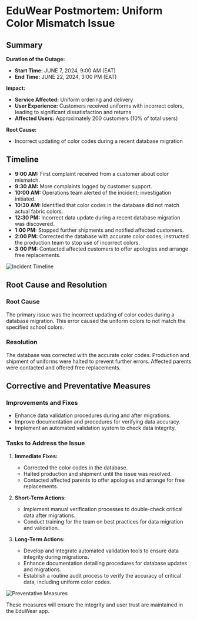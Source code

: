 # EduWear Postmortem: Uniform Color Mismatch Issue

## Summary
**Duration of the Outage:**  
- **Start Time:** JUNE 7, 2024, 9:00 AM (EAT)
- **End Time:** JUNE 22, 2024, 3:00 PM (EAT)

**Impact:**  
- **Service Affected:** Uniform ordering and delivery
- **User Experience:** Customers received uniforms with incorrect colors, leading to significant dissatisfaction and returns
- **Affected Users:** Approximately 200 customers (10% of total users)

**Root Cause:**  
- Incorrect updating of color codes during a recent database migration

## Timeline
- **9:00 AM:** First complaint received from a customer about color mismatch.
- **9:30 AM:** More complaints logged by customer support.
- **10:00 AM:** Operations team alerted of the incident; investigation initiated.
- **10:30 AM:** Identified that color codes in the database did not match actual fabric colors.
- **12:30 PM:** Incorrect data update during a recent database migration was discovered.
- **1:00 PM:** Stopped further shipments and notified affected customers.
- **2:00 PM:** Corrected the database with accurate color codes; instructed the production team to stop use of incorrect colors.
- **3:00 PM:** Contacted affected customers to offer apologies and arrange free replacements.

![Incident Timeline](https://example.com/timeline_diagram.png)

## Root Cause and Resolution
### Root Cause
The primary issue was the incorrect updating of color codes during a database migration. This error caused the uniform colors to not match the specified school colors.

### Resolution
The database was corrected with the accurate color codes. Production and shipment of uniforms were halted to prevent further errors. Affected parents were contacted and offered free replacements.

## Corrective and Preventative Measures
### Improvements and Fixes
- Enhance data validation procedures during and after migrations.
- Improve documentation and procedures for verifying data accuracy.
- Implement an automated validation system to check data integrity.

### Tasks to Address the Issue
1. **Immediate Fixes:**
   - Corrected the color codes in the database.
   - Halted production and shipment until the issue was resolved.
   - Contacted affected parents to offer apologies and arrange for free replacements.

2. **Short-Term Actions:**
   - Implement manual verification processes to double-check critical data after migrations.
   - Conduct training for the team on best practices for data migration and validation.

3. **Long-Term Actions:**
   - Develop and integrate automated validation tools to ensure data integrity during migrations.
   - Enhance documentation detailing procedures for database updates and migrations.
   - Establish a routine audit process to verify the accuracy of critical data, including uniform color codes.

![Preventative Measures](https://example.com/preventative_measures_diagram.png)

These measures will ensure the integrity and user trust are maintained in the EduWear app.

